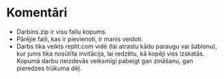 # Komentāri
- Darbins.zip ir visu failu kopums.
- Pārējie faili, kas ir pievienoti, ir manis veidoti.
- Darbs tika veikts replit.com vidē (lai atrastu kādu paraugu vai šablonu), kur jums tika nosūtīta invitācija, lai redzētu, kā kopēji viss izskatās. Kopumā darbu neizdevās veiksmīgi pabeigt gan zināšanu, gan pieredzes trūkuma dēļ.
